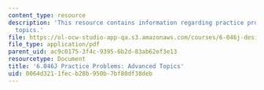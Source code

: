 ```yaml
---
content_type: resource
description: 'This resource contains information regarding practice problems: advanced
  topics.'
file: https://ol-ocw-studio-app-qa.s3.amazonaws.com/courses/6-046j-design-and-analysis-of-algorithms-spring-2012/0064d3211fecb28b950b7bf80df38deb_MIT6_046JS12_prac_adv.pdf
file_type: application/pdf
parent_uid: ac9c0175-3f4c-9395-6b2d-83ab62ef3e13
resourcetype: Document
title: '6.046J Practice Problems: Advanced Topics'
uid: 0064d321-1fec-b28b-950b-7bf80df38deb
---
```

